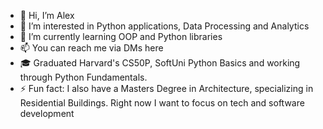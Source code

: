 - 👋 Hi, I’m Alex
- 👀 I’m interested in Python applications, Data Processing and Analytics
- 🌱 I’m currently learning OOP and Python libraries
- 📫 You can reach me via DMs here
- 🎓 Graduated Harvard's CS50P, SoftUni Python Basics and working through Python Fundamentals.
- ⚡ Fun fact: I also have a Masters Degree in Architecture, specializing in Residential Buildings. Right now I want to focus on tech and software development

<!---
apkostadinov/apkostadinov is a ✨ special ✨ repository because its `README.md` (this file) appears on your GitHub profile.
You can click the Preview link to take a look at your changes.
--->
